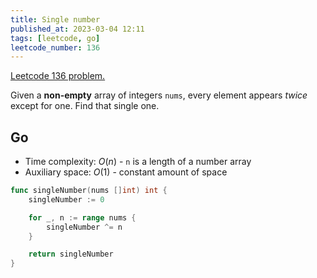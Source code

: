 ```yaml
---
title: Single number
published_at: 2023-03-04 12:11
tags: [leetcode, go]
leetcode_number: 136
---
```


[Leetcode 136 problem.](https://leetcode.com/problems/single-number/)

Given a **non-empty** array of integers `nums`, every element appears _twice_ except for one. Find that single one.

## Go

- Time complexity: $O(n)$ - `n` is a length of a number array
- Auxiliary space: $O(1)$ - constant amount of space

```go
func singleNumber(nums []int) int {
	singleNumber := 0

	for _, n := range nums {
		singleNumber ^= n
	}

	return singleNumber
}
```
